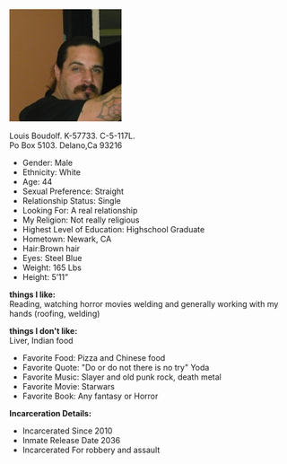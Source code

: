 
<img width="200" height="200" src="https://raw.githubusercontent.com/LouisBoudolf/profile/master/Louis.jpg" />

Louis Boudolf. K-57733. C-5-117L.  
Po Box 5103. Delano,Ca 93216  



  - Gender: Male
  - Ethnicity: White
  - Age: 44
  - Sexual Preference: Straight
  - Relationship Status: Single
  - Looking For: A real relationship
  - My Religion: Not really religious
  - Highest Level of Education: Highschool Graduate
  - Hometown: Newark, CA 
  - Hair:Brown hair
  - Eyes: Steel Blue
  - Weight: 165 Lbs
  - Height: 5’11”
  
  **things I like:**  
    Reading, watching horror movies welding and generally working with my hands (roofing, welding)  
      
 **things I don't like:**  
    Liver, Indian food
 
  
  - Favorite Food: Pizza and Chinese food 
  - Favorite Quote: "Do or do not there is no try" Yoda 
  - Favorite Music: Slayer and old punk rock, death metal
  - Favorite Movie: Starwars 
  - Favorite Book: Any fantasy or Horror 
  
  
  **Incarceration Details:**

  - Incarcerated Since 2010
  - Inmate Release Date 2036
  - Incarcerated For robbery and assault

